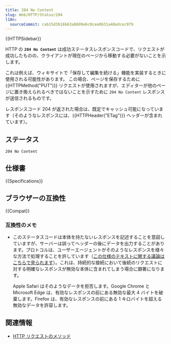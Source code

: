 ```yaml
---
title: 204 No Content
slug: Web/HTTP/Status/204
l10n:
  sourceCommit: cab15d3616b63a8699e6c0cee0631a48edcec979
---
```


{{HTTPSidebar}}

HTTP の **`204 No Content`** は成功ステータスレスポンスコードで、リクエストが成功したものの、クライアントが現在のページから移動する必要がないことを示します。

これは例えば、ウィキサイトで「保存して編集を続ける」機能を実装するときに使用される可能性があります。
この場合、ページを保存するために {{HTTPMethod("PUT")}} リクエストが使用されますが、エディターが他のページに置き換えられるべきではないことを示すために `204 No Content` レスポンスが送信されるものです。

レスポンスコード 204 が返された場合は、既定でキャッシュ可能になっています（そのようなレスポンスには、{{HTTPHeader("ETag")}} ヘッダーが含まれています）。

## ステータス

```http
204 No Content
```

## 仕様書

{{Specifications}}

## ブラウザーの互換性

{{Compat}}

### 互換性のメモ

- このステータスコードは本体を持たないレスポンスを記述することを意図していますが、サーバーは誤ってヘッダーの後にデータを出力することがあります。プロトコルは、ユーザーエージェントがそのようなレスポンスを様々な方法で処理することを許しています（[この仕様のテキストに関する議論はこちらで見られます](https://github.com/httpwg/http-core/issues/26)）。これは、持続的な接続において後続のリクエストに対する明確なレスポンスが無効な本体に含まれてしまう場合に顕著になります。

  Apple Safari はそのようなデータを拒否します。Google Chrome と Microsoft Edge は、有効なレスポンスの前にある無効な最大 4 バイトを破棄します。Firefox は、有効なレスポンスの前にある 1 キロバイトを超える無効なデータを許容します。

## 関連情報

- [HTTP リクエストのメソッド](/ja/docs/Web/HTTP/Methods)

